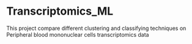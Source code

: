 # Transcriptomics_ML
This project compare different clustering and classifying techniques on Peripheral blood mononuclear cells transcriptomics data
